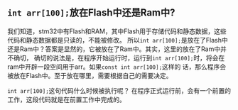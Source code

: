 ## `int arr[100];`放在Flash中还是Ram中?

我们知道，stm32中有Flash和RAM，其中Flash用于存储代码和静态数据，这些代码和静态数据都是只读的，不能被修改。
所以`int arr[100];`是放在了Flash中还是Ram中？答案是显然的，它被放在了Ram中。其实，这里的放在了Ram中并不确切，
确切的说法是，在程序开始运行时，运行到`int arr[100];`时，将会在ram中开辟一段空间用于arr。如果`const int arr[100];`这样的
话，那么程序会被放在Flash中。至于放在哪里，需要根据自己的需要决定。

`int arr[100];`这句代码什么时候被执行呢？
在程序正式运行前，会有一个前置的工作，这段代码就是在前置工作中完成的。

